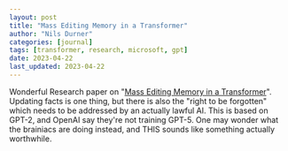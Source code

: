 ```yaml
---
layout: post
title: "Mass Editing Memory in a Transformer"
author: "Nils Durner"
categories: [journal]
tags: [transformer, research, microsoft, gpt]
date: 2023-04-22
last_updated: 2023-04-22
---
```


Wonderful Research paper on "[Mass Editing Memory in a Transformer](https://memit.baulab.info/)". Updating facts is one thing, but there is also the "right to be forgotten" which needs to be addressed by an actually lawful AI. This is based on GPT-2, and OpenAI say they're not training GPT-5. One may wonder what the brainiacs are doing instead, and THIS sounds like something actually worthwhile.
